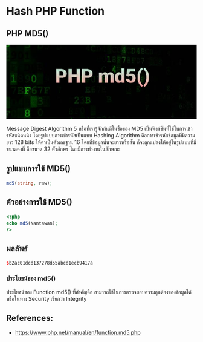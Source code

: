 # Hash PHP Function
## PHP MD5()
![](md5.jpg)

Message Digest Algorithm 5 หรือที่เรารู้จักกันดีในชื่อของ MD5 เป็นฟังก์ชันที่ใช้ในการเข้ารหัสชนิดหนึ่ง
โดยรูปแบบการเข้ารหัสเป็นแบบ Hashing Algorithm คือการเข้ารหัสข้อมูลที่มีความยาว 128 bits ให้ค่าเป็นตัวเลขฐาน 16
โดยที่ข้อมูลนั้นจะยาวหรือสั้น ก็จะถูกแปลงให้อยู่ในรูปแบบที่มีขนาดคงที่ คือขนาด 32 ตัวอักษร โดยมีการทำงานในลักษณะ 

## รูปแบบการใช้  MD5()
````PHP
md5(string, raw);
````

## ตัวอย่างการใช้  MD5()
````PHP
<?php 
echo md5(Nantawan); 
?>
````
## ผลลัพธ์
````PHP
6b2ac01dcd137278d55abcd1ecb9417a
````

### ประโยชน์ของ md5()
ประโยชน์ของ Function md5() ที่สำคัญคือ สามารถใช้ในการตรวจสอบความถูกต้องของข้อมูลได้หรือในทาง Security เรียกว่า Integrity

## References:
- https://www.php.net/manual/en/function.md5.php
